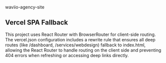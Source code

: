 waviio-agency-site

## Vercel SPA Fallback

This project uses React Router with BrowserRouter for client-side routing. The vercel.json configuration includes a rewrite rule that ensures all deep routes (like /dashboard, /services/webdesign) fallback to index.html, allowing the React Router to handle routing on the client side and preventing 404 errors when refreshing or accessing deep links directly.